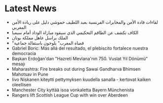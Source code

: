 # Latest News
-  لقاءات قادة الأمن والمخابرات الفرنسية بعبد اللطيف حموشي دليل على ريادة الأمن المغربي
-  الكاف تكشف عن الطاقم التحكيمي الذي سيقود مباراة الوداد أمام سيمبا
-  الملك يراسل عاهل مملكة بوتان
-  "قضاة المغرب" يلوحون باستقالة جماعية
-  Gabriel Boric: Más allá del resultado, el plebiscito fortalece nuestra democracia
-  Başkan Erdoğan'dan "Hazreti Mevlana'nın 750. Vuslat Yıl Dönümü" mesajı
-  Maharashtra: Fire breaks out during Sawai Gandharva Bhimsen Mahotsav in Pune
-  Iivo Niskanen kiteytti pettymyksen kuudella sanalla - kertovat kaiken oleellisen
-  Manchester City kyttää isoa vonkaletta Bayern Münchenista
-  Rangers lift Scottish League Cup with win over Aberdeen
